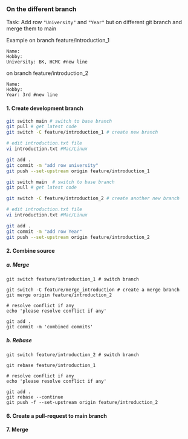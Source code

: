 ### On the different branch

Task:
Add row `"University"` and `"Year"` but on different git branch and merge them to main

Example
on branch feature/introduction_1

```shell
Name:
Hobby:
University: BK, HCMC #new line
```

on branch feature/introduction_2

```shell
Name:
Hobby:
Year: 3rd #new line
```

#### 1. Create development branch

```sh
git switch main # switch to base branch
git pull # get latest code
git switch -C feature/introduction_1 # create new branch

# edit introduction.txt file
vi introduction.txt #Mac/Linux

git add .
git commit -m "add row university"
git push --set-upstream origin feature/introduction_1
```

```sh
git switch main  # switch to base branch
git pull # get latest code

git switch -C feature/introduction_2 # create another new branch

# edit introduction.txt file
vi introduction.txt #Mac/Linux

git add .
git commit -m "add row Year"
git push --set-upstream origin feature/introduction_2
```

#### 2. Combine source

##### a. Merge

```shell
git switch feature/introduction_1 # switch branch

git switch -C feature/merge_introduction # create a merge branch
git merge origin feature/introduction_2

# resolve conflict if any
echo 'please resolve conflict if any'

git add .
git commit -m 'combined commits'
```

##### b. Rebase

```shell
git switch feature/introduction_2 # switch branch

git rebase feature/introduction_1

# resolve conflict if any
echo 'please resolve conflict if any'

git add .
git rebase --continue
git push -f --set-upstream origin feature/introduction_2
```

#### 6. Create a pull-request to main branch

#### 7. Merge
